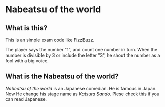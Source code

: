 # Nabeatsu of the world
## What is this?
This is an simple exam code like FizzBuzz.

The player says the number "1", and count one number in turn. When the number is divisible by 3 or include the letter "3", he shout the number as a fool with a big voice.

## What is the Nabeatsu of the world?
*Nabeatsu of the world* is an Japanese comedian. He is famous in Japan. Now He change his stage name as *Katsura Sando*. Plese check [this](https://ja.wikipedia.org/wiki/桂三度) if you can read Japanese.
